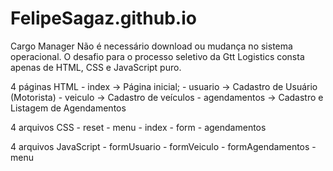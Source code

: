 # FelipeSagaz.github.io
  Cargo Manager
  Não é necessário download ou mudança no sistema operacional.
  O desafio para o processo seletivo da Gtt Logistics consta apenas de HTML, CSS e JavaScript puro.
  
  4 páginas HTML - index -> Página inicial;
                 - usuario -> Cadastro de Usuário (Motorista)
                 - veiculo -> Cadastro de veículos
                 - agendamentos -> Cadastro e Listagem de Agendamentos
  
  4 arquivos CSS - reset
                 - menu
                 - index
                 - form
                 - agendamentos
                 
  4 arquivos JavaScript - formUsuario
                        - formVeiculo
                        - formAgendamentos
                        - menu
  
